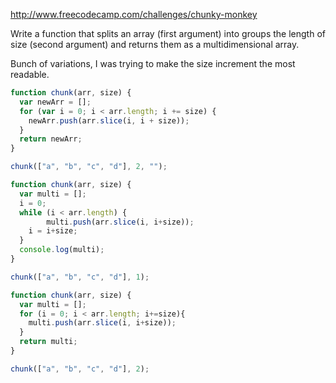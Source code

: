 http://www.freecodecamp.com/challenges/chunky-monkey

Write a function that splits an array (first argument) into groups the length of size (second argument) and returns them as a multidimensional array.

Bunch of variations, I was trying to make the size increment the most readable.

```javascript
function chunk(arr, size) {
  var newArr = [];
  for (var i = 0; i < arr.length; i += size) {
    newArr.push(arr.slice(i, i + size));
  }
  return newArr;
}

chunk(["a", "b", "c", "d"], 2, "");
```

```javascript
function chunk(arr, size) {
  var multi = [];
  i = 0;
  while (i < arr.length) {
		multi.push(arr.slice(i, i+size));
    i = i+size;
  }
  console.log(multi);
}

chunk(["a", "b", "c", "d"], 1);
```

```javascript
function chunk(arr, size) {
  var multi = [];
  for (i = 0; i < arr.length; i+=size){
    multi.push(arr.slice(i, i+size));
  }
  return multi;
}

chunk(["a", "b", "c", "d"], 2);
```
